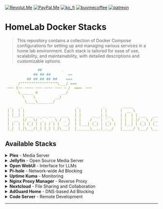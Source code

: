 <!-- anashost_support_badges_start -->
[![Revolut.Me][revolut_me_shield]][revolut_me]
[![PayPal.Me][paypal_me_shield]][paypal_me]
[![ko_fi][ko_fi_shield]][ko_fi_me]
[![buymecoffee][buy_me_coffee_shield]][buy_me_coffee_me]
[![patreon][patreon_shield]][patreon_me]
<!-- anashost_support_badges_end -->
<!-- 
```diff
- text in red
+ text in green
! text in orange
# text in gray
@@ text in purple (and bold)@@
```
-->

# HomeLab Docker Stacks

>This repository contains a collection of Docker Compose configurations for setting up and managing various services in a home lab environment.
>Each stack is tailored for ease of use, scalability, and maintainability, with detailed descriptions and customizable options.

```yaml
               ##         .
             ## ## ##        ==
          ## ## ## ## ##    ===
      /"""""""""""""""""\___/ ===
 ~~~ {~~ ~~~~ ~~~ ~~~~ ~~~ ~ /  ===- ~~~
      \______ o           __/
        \    \         __/
         \____\_______/
  _    _                         _           _        _____             _             
 | |  | |                       | |         | |      |  __ \           | |            
 | |__| | ___  _ __ ___   ___   | |     __ _| |__    | |  | | ___   ___| | _____ _ __ 
 |  __  |/ _ \| '_ ` _ \ / _ \  | |    / _` | '_ \   | |  | |/ _ \ / __| |/ / _ \ '__|
 | |  | | (_) | | | | | |  __/  | |___| (_| | |_) |  | |__| | (_) | (__|   <  __/ |   
 |_|  |_|\___/|_| |_| |_|\___|  |______\__,_|_.__/   |_____/ \___/ \___|_|\_\___|_|   
```

## Available Stacks

<details>
  <summary><strong>Plex</strong> - Media Server</summary>
  Plex is a powerful media server solution that organizes your media and allows streaming to various devices.

  ```yaml
  version: "2.1"
  services:
    plex:
      image: lscr.io/linuxserver/plex:latest
      container_name: plex
      network_mode: host
      environment:
        - PUID=0
        - PGID=0
        - VERSION=docker
        - PLEX_CLAIM= # optional
      volumes:
        - /srv/plex/config:/config
        - /srv/dev-disk-by-uuid-nas/plex/TV:/tv
        - /srv/dev-disk-by-uuid-nas/plex/Movies:/movies
        - /srv/dev-disk-by-uuid-nas/plex/Music:/music
      restart: unless-stopped
  ```
</details>

<details>
  <summary><strong>Jellyfin</strong> - Open Source Media Server</summary>
  Jellyfin is an open-source alternative to Plex, offering media organization and streaming capabilities.

  ```yaml
  services:
    jellyfin:
      image: jellyfin/jellyfin
      container_name: jellyfin
      network_mode: 'host'
      volumes:
        - /srv/jellyfin/config:/config
        - /srv/jellyfin/cache:/cache
        - type: bind
          source: /srv/dev-disk-by-uuid-nas/media
          target: /media
          read_only: true
      restart: unless-stopped
  ```
</details>

<details>
  <summary><strong>Open WebUI</strong> - Interface for LLMs</summary>
  Open WebUI provides a convenient interface for managing and interacting with language models.

  ```yaml
  version: '3.8'
  services:
    open-webui:
      image: ghcr.io/open-webui/open-webui:main
      container_name: open-webui
      environment:
        - OLLAMA_BASE_URL=http://10.0.0.100:11434 # Change this to your server IP
      ports:
        - "3232:8080"
      volumes:
        - open-webui:/app/backend/data
      restart: unless-stopped
  volumes:
    open-webui:
  ```
</details>

<details>
  <summary><strong>Pi-hole</strong> - Network-wide Ad Blocking</summary>
  Pi-hole is a DNS sinkhole that protects your devices from unwanted ads and trackers.

  ```yaml
  version: '3.8'
  services:
    pihole:
      image: pihole/pihole:latest
      container_name: pihole
      ports:
        - "8085:80"        # Web interface
        - "443:443"        # HTTPS (optional)
        - "5354:53/tcp"    # DNS (TCP)
        - "5354:53/udp"    # DNS (UDP)
      volumes:
        - pihole-data:/etc/pihole
        - dnsmasq-data:/etc/dnsmasq.d
      environment:
        - WEBPASSWORD=0000
        - DNS1=8.8.8.8
        - DNS2=8.8.4.4
        - ServerIP=10.0.0.100 # Change this to your server IP
      restart: unless-stopped
  volumes:
    pihole-data:
    dnsmasq-data:
  ```
</details>

<details>
  <summary><strong>Uptime Kuma</strong> - Monitoring</summary>
  Uptime Kuma is a self-hosted monitoring solution for websites, APIs, and services.

  ```yaml
  version: '3.8'
  services:
    uptime-kuma:
      image: louislam/uptime-kuma:latest
      container_name: uptime-kuma
      ports:
        - "3001:3001" # Web interface
      volumes:
        - uptime-kuma-data:/app/data # Persist data
      environment:
        - DB_TYPE=sqlite
      restart: unless-stopped
  volumes:
    uptime-kuma-data:
  ```
</details>

<details>
  <summary><strong>Nginx Proxy Manager</strong> - Reverse Proxy</summary>
  Nginx Proxy Manager simplifies reverse proxy management with an intuitive web interface.

  ```yaml
  services:
    app:
      image: 'docker.io/jc21/nginx-proxy-manager:latest'
      ports:
        - '80:80'
        - '81:81'
        - '443:443'
      volumes:
        - ./data:/data
        - ./letsencrypt:/etc/letsencrypt
      restart: unless-stopped
  ```
</details>

<details>
  <summary><strong>Nextcloud</strong> - File Sharing and Collaboration</summary>
  Nextcloud is a self-hosted productivity platform for file sharing, collaboration, and more.

  ```yaml
  version: '2'
  volumes:
    nextcloud:
    db:
  services:
    db:
      image: mariadb
      restart: always
      command: --transaction-isolation=READ-COMMITTED --binlog-format=ROW --innodb-file-per-table=1 --skip-innodb-read-only-compressed
      volumes:
        - db:/var/lib/mysql
      environment:
        - MYSQL_ROOT_PASSWORD=admin
        - MYSQL_PASSWORD=xxxxxxx # Change this
        - MYSQL_DATABASE=nextcloud
        - MYSQL_USER=nextcloud
    app:
      image: nextcloud
      restart: always
      ports:
        - 8888:80
      links:
        - db
      volumes:
        - /srv/dev-disk-by-uuid-nas/nextcloud:/var/www/html # Storage
      environment:
        - MYSQL_PASSWORD=xxxxxxx # Match the password above
        - MYSQL_DATABASE=nextcloud
        - MYSQL_USER=nextcloud
        - MYSQL_HOST=db
  ```
</details>

<details>
  <summary><strong>AdGuard Home</strong> - DNS-based Ad Blocking</summary>
  AdGuard Home is a network-wide ad and tracker blocking DNS server.

  ```yaml
  version: '3.8'
  services:
    adguardhome:
      image: adguard/adguardhome:latest
      container_name: adguardhome
      restart: unless-stopped
      volumes:
        - adguard-workdir:/opt/adguardhome/work  # Docker volume for work directory
        - adguard-confdir:/opt/adguardhome/conf  # Docker volume for configuration directory
      ports:
        - 53:53/tcp
        - 53:53/udp
        - 784:784/udp
        - 853:853/tcp
        - 3000:3000/tcp
        - 80:80/tcp
        - 443:443/tcp
      networks:
        - adguard_net
  volumes:
    adguard-workdir:
    adguard-confdir:
  networks:
    adguard_net:
      driver: bridge
  ```
</details>

<details>
  <summary><strong>Code Server</strong> - Remote Development</summary>
  Code Server allows you to run VS Code in the browser for remote development.

  ```yaml
  version: '3.8'
  services:
    code-server:
      image: codercom/code-server:latest
      container_name: code-server
      ports:
        - "8081:8080"  # Changed port mapping
      volumes:
        - code-server-data:/home/coder/project
      environment:
        - PASSWORD=0000  # Use a more secure password
      restart: unless-stopped
  volumes:
    code-server-data:
  ```
</details>

---

[paypal_me_shield]: https://img.shields.io/badge/PayPal-00457C?style=for-the-badge&logo=paypal&logoColor=white

[paypal_me]: https://paypal.me/anasboxsupport

[revolut_me_shield]:
https://img.shields.io/badge/revolut-FFFFFF?style=for-the-badge&logo=revolut&logoColor=black

[revolut_me]: https://revolut.me/anas4e

[ko_fi_shield]: https://img.shields.io/badge/Ko--fi-F16061?style=for-the-badge&logo=ko-fi&logoColor=white

[ko_fi_me]: https://ko-fi.com/anasbox

[buy_me_coffee_shield]: 
https://img.shields.io/badge/Buy%20Me%20Coffee-ffdd00?style=for-the-badge&logo=buy-me-a-coffee&logoColor=black

[buy_me_coffee_me]: https://www.buymeacoffee.com/anasbox

[patreon_shield]: 
https://img.shields.io/badge/patreon-404040?style=for-the-badge&logo=patreon&logoColor=white

[patreon_me]:  https://patreon.com/AnasBox
